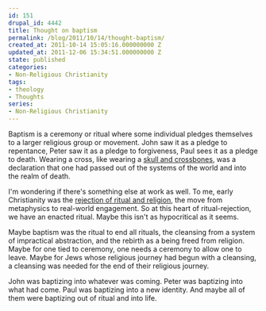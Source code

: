 ```yaml
---
id: 151
drupal_id: 4442
title: Thought on baptism
permalink: /blog/2011/10/14/thought-baptism/
created_at: 2011-10-14 15:05:16.000000000 Z
updated_at: 2011-12-06 15:34:51.000000000 Z
state: published
categories:
- Non-Religious Christianity
tags:
- theology
- Thoughts
series:
- Non-Religious Christianity
---
```

Baptism is a ceremony or ritual where some individual pledges themselves to a larger religious group or movement. John saw it as a pledge to repentance, Peter saw it as a pledge to forgiveness, Paul sees it as a pledge to death. Wearing a cross, like wearing a <a href="http://www.kesterbrewin.com/2011/08/18/now-i-am-become-death-the-jolly-roger/">skull and crossbones</a>, was a declaration that one had passed out of the systems of the world and into the realm of death.

I'm wondering if there's something else at work as well. To me, early Christianity was the <a href="http://micahredding.com/blog/2011/10/02/christianity-against-religion">rejection of ritual and religion</a>, the move from metaphysics to real-world engagement. So at this heart of ritual-rejection, we have an enacted ritual. Maybe this isn't as hypocritical as it seems.

Maybe baptism was the ritual to end all rituals, the cleansing from a system of impractical abstraction, and the rebirth as a being freed from religion. Maybe for one tied to ceremony, one needs a ceremony to allow one to leave. Maybe for Jews whose religious journey had begun with a cleansing, a cleansing was needed for the end of their religious journey. 

John was baptizing into whatever was coming. Peter was baptizing into what had come. Paul was baptizing into a new identity. And maybe all of them were baptizing out of ritual and into life.
